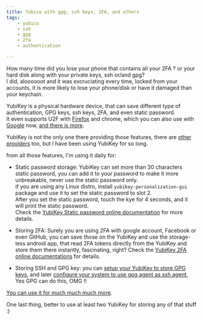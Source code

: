 ```yaml
---
title: Yubico with gpg, ssh keys, 2FA, and others
tags:
    - yubico
    - ssh
    - gpg
    - 2fa
    - authentication

---
```



How many time did you lose your phone that contains all your 2FA ? or your hard disk along with your private keys, ssh or/and gpg?           
I did, aloooooot and it was excruciating every time, locked from your accounts, it is more likely to lose your phone/disk or have it damaged than your keychain.

YubiKey is a physical hardware device, that can save different type of authentication, GPG keys, ssh keys, 2FA, and even static password.            
It even supports U2F with [Firefox](https://support.yubico.com/support/solutions/articles/15000017511-enabling-u2f-support-in-mozilla-firefox) and chrome, which you can also use with [Google](https://support.yubico.com/support/solutions/articles/15000006418-using-your-yubikey-with-google) now, [and there is more](https://www.yubico.com/why-yubico/how-yubikey-works/).

YubiKey is not the only one there providing those features, there are [other providers](https://www.dongleauth.info/dongles/) too, but I have been using YubiKey for so long.


from all those features, I'm using it daily for:

- Static password storage: YubiKey can set more than 30 characters static password, you can add it to your password to make it more unbreakable, never use the static password only.       
    if you are using any Linux distro, install `yubikey-personalization-gui` package and use it to set the static password to slot 2.               
    After you set the static password, touch the kye for 4 seconds, and it will print the static password.               
    Check the [YubiKey Static password online documentation](https://support.yubico.com/support/solutions/articles/15000006480-understanding-core-static-password-features) for more details.

- Storing 2FA: Surely you are using 2FA with google account, Facebook or even GitHub, you can save those on the YubiKey and use the storage-less android app, that read 2FA tokens directly from the YubiKey and store them there instantly, fascinating, right?
Check the [YubiKey 2FA online documentations](https://support.yubico.com/support/solutions/articles/15000006419-using-your-yubikey-with-authenticator-codes) for details.

- Storing SSH and GPG key: you can [setup your YubiKey to store GPG keys](https://github.com/drduh/YubiKey-Guide), and later [configure your system to use gpg agent as ssh agent](https://eklitzke.org/using-gpg-agent-effectively), Yes GPG can do this, OMG !!


[You can use it for much much much more](https://wiki.archlinux.org/index.php/YubiKey).

One last thing, better to use at least two YubiKey for storing any of that stuff :)  
